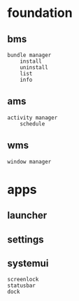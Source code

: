 
# foundation
## bms
    bundle manager
        install
        uninstall
        list
        info
## ams
    activity manager
        schedule
## wms
    window manager

# apps
## launcher
## settings
## systemui
    screenlock
    statusbar
    dock
